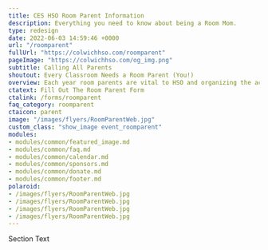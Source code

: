 ```yaml
---
title: CES HSO Room Parent Information
description: Everything you need to know about being a Room Mom.
type: redesign
date: 2022-06-03 14:59:46 +0000
url: "/roomparent"
fullUrl: "https://colwichhso.com/roomparent"
pageImage: "https://colwichhso.com/og_img.png"
subtitle: Calling All Parents
shoutout: Every Classroom Needs a Room Parent (You!)
overview: Each year room parents are vital to HSO and organizing the activities for the school year.
ctatext: Fill Out The Room Parent Form
ctalink: /forms/roomparent
faq_category: roomparent
ctaicon: parent
image: "/images/flyers/RoomParentWeb.jpg"
custom_class: "show_image event_roomparent"
modules:
- modules/common/featured_image.md
- modules/common/faq.md
- modules/common/calendar.md
- modules/common/sponsors.md
- modules/common/donate.md
- modules/common/footer.md
polaroid: 
- /images/flyers/RoomParentWeb.jpg
- /images/flyers/RoomParentWeb.jpg
- /images/flyers/RoomParentWeb.jpg
- /images/flyers/RoomParentWeb.jpg
---
```

Section Text
